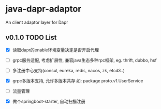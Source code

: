 # java-dapr-adaptor

An client adaptor layer for Dapr 

## v0.1.0 TODO List
- [x] 读取dapr的enable环境变量决定是否开启代理
- [ ] grpc服务适配, 考虑扩展性, 兼容java生态多种rpc框架, eg. thrift, dubbo, hsf 
- [ ] 多注册中心支持(consul, eureka, redis, nacos, zk, etcd3..)
- [x] grpc多版本支持, 允许多版本共存 如: package proto.v1.UserService
- [ ] 流量管理
- [x] 做个springboot-starter, 自动扫描注册

